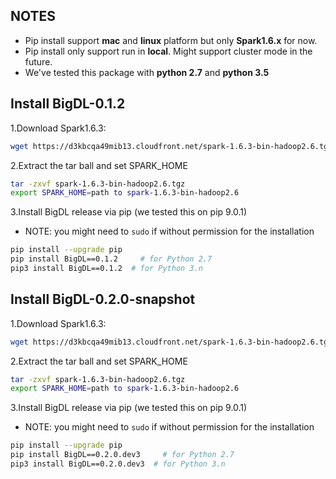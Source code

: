 ## **NOTES**

- Pip install support __mac__ and __linux__ platform but only __Spark1.6.x__ for now.
- Pip install only support run in __local__. Might support cluster mode in the future.
- We've tested this package with __python 2.7__ and __python 3.5__


## **Install BigDL-0.1.2**

1.Download Spark1.6.3:  
```bash
wget https://d3kbcqa49mib13.cloudfront.net/spark-1.6.3-bin-hadoop2.6.tgz 
```

2.Extract the tar ball and set SPARK_HOME
```bash
tar -zxvf spark-1.6.3-bin-hadoop2.6.tgz
export SPARK_HOME=path to spark-1.6.3-bin-hadoop2.6
```

3.Install BigDL release via pip (we tested this on pip 9.0.1)
- NOTE: you might need to `sudo` if without permission for the installation
```bash
pip install --upgrade pip
pip install BigDL==0.1.2     # for Python 2.7
pip3 install BigDL==0.1.2  # for Python 3.n
```

## **Install BigDL-0.2.0-snapshot**

1.Download Spark1.6.3:  
```bash
wget https://d3kbcqa49mib13.cloudfront.net/spark-1.6.3-bin-hadoop2.6.tgz
```

2.Extract the tar ball and set SPARK_HOME
```bash
tar -zxvf spark-1.6.3-bin-hadoop2.6.tgz
export SPARK_HOME=path to spark-1.6.3-bin-hadoop2.6
```
3.Install BigDL release via pip (we tested this on pip 9.0.1)
- NOTE: you might need to `sudo` if without permission for the installation
```bash
pip install --upgrade pip
pip install BigDL==0.2.0.dev3     # for Python 2.7
pip3 install BigDL==0.2.0.dev3  # for Python 3.n
```



